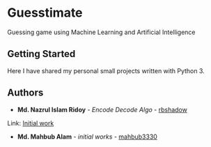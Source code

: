 # Guesstimate
Guessing game using Machine Learning and Artificial Intelligence 

## Getting Started

Here I have shared my personal small projects written with Python 3.
## Authors

* **Md. Nazrul Islam Ridoy** - *Encode Decode Algo* - [rbshadow](https://github.com/rbshadow)

Link: [Initial work](https://github.com/rbshadow/Guesstimate/tree/master/)

* **Md. Mahbub Alam** - *initial works* - [mahbub3330](https://github.com/mahbub3330)
